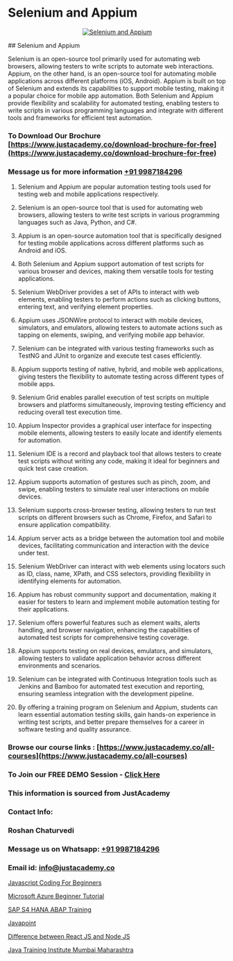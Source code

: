 # Selenium and Appium

<p align="center">
  <a href="https://justacademy.co/program-detail/software-testing">
    <img src="https://justacademy.co/storage2/program_images/1704700438.webp" alt="Selenium and Appium">
  </a>
</p>
## Selenium and Appium

Selenium is an open-source tool primarily used for automating web browsers, allowing testers to write scripts to automate web interactions. Appium, on the other hand, is an open-source tool for automating mobile applications across different platforms (iOS, Android). Appium is built on top of Selenium and extends its capabilities to support mobile testing, making it a popular choice for mobile app automation. Both Selenium and Appium provide flexibility and scalability for automated testing, enabling testers to write scripts in various programming languages and integrate with different tools and frameworks for efficient test automation.
### To Download Our Brochure [https://www.justacademy.co/download-brochure-for-free](https://www.justacademy.co/download-brochure-for-free)
### Message us for more information [+91 9987184296](https://api.whatsapp.com/send?phone=919987184296)
1) Selenium and Appium are popular automation testing tools used for testing web and mobile applications respectively.

2) Selenium is an open-source tool that is used for automating web browsers, allowing testers to write test scripts in various programming languages such as Java, Python, and C#.

3) Appium is an open-source automation tool that is specifically designed for testing mobile applications across different platforms such as Android and iOS.

4) Both Selenium and Appium support automation of test scripts for various browser and devices, making them versatile tools for testing applications.

5) Selenium WebDriver provides a set of APIs to interact with web elements, enabling testers to perform actions such as clicking buttons, entering text, and verifying element properties.

6) Appium uses JSONWire protocol to interact with mobile devices, simulators, and emulators, allowing testers to automate actions such as tapping on elements, swiping, and verifying mobile app behavior.

7) Selenium can be integrated with various testing frameworks such as TestNG and JUnit to organize and execute test cases efficiently.

8) Appium supports testing of native, hybrid, and mobile web applications, giving testers the flexibility to automate testing across different types of mobile apps.

9) Selenium Grid enables parallel execution of test scripts on multiple browsers and platforms simultaneously, improving testing efficiency and reducing overall test execution time.

10) Appium Inspector provides a graphical user interface for inspecting mobile elements, allowing testers to easily locate and identify elements for automation.

11) Selenium IDE is a record and playback tool that allows testers to create test scripts without writing any code, making it ideal for beginners and quick test case creation.

12) Appium supports automation of gestures such as pinch, zoom, and swipe, enabling testers to simulate real user interactions on mobile devices.

13) Selenium supports cross-browser testing, allowing testers to run test scripts on different browsers such as Chrome, Firefox, and Safari to ensure application compatibility.

14) Appium server acts as a bridge between the automation tool and mobile devices, facilitating communication and interaction with the device under test.

15) Selenium WebDriver can interact with web elements using locators such as ID, class, name, XPath, and CSS selectors, providing flexibility in identifying elements for automation.

16) Appium has robust community support and documentation, making it easier for testers to learn and implement mobile automation testing for their applications.

17) Selenium offers powerful features such as element waits, alerts handling, and browser navigation, enhancing the capabilities of automated test scripts for comprehensive testing coverage.

18) Appium supports testing on real devices, emulators, and simulators, allowing testers to validate application behavior across different environments and scenarios.

19) Selenium can be integrated with Continuous Integration tools such as Jenkins and Bamboo for automated test execution and reporting, ensuring seamless integration with the development pipeline.

20) By offering a training program on Selenium and Appium, students can learn essential automation testing skills, gain hands-on experience in writing test scripts, and better prepare themselves for a career in software testing and quality assurance.

### Browse our course links : [https://www.justacademy.co/all-courses](https://www.justacademy.co/all-courses) 
### To Join our FREE DEMO Session - [Click Here](https://www.justacademy.co/register-for-course-demo)


### This information is sourced from JustAcademy
### Contact Info:
### Roshan Chaturvedi
### Message us on Whatsapp: [+91 9987184296](https://api.whatsapp.com/send?phone=919987184296)
### Email id: [info@justacademy.co](mailto:info@justacademy.co)
                
[Javascript Coding For Beginners](https://www.linkedin.com/pulse/javascript-coding-beginners-justacademy-chennai-botvc?trackingId=OhkByOtmVl9VCPlxVPnNYw%3D%3D&lipi=urn%3Ali%3Apage%3Ad_flagship3_company_admin%3BjPw0ei4cQfe0InHd%2FK206Q%3D%3D)

[Microsoft Azure Beginner Tutorial](https://www.linkedin.com/pulse/microsoft-azure-beginner-tutorial-justacademy-hyderabad-abyvc?trackingId=ZsqCsijC%2B%2Bows53LRva%2Bbw%3D%3D&lipi=urn%3Ali%3Apage%3Ad_flagship3_company_admin%3BepomL552S36dZH34vwpA2w%3D%3D)

[SAP S4 HANA ABAP Training](https://medium.com/@negishivu99/sap-s4-hana-abap-training-b8959d4a397f)

[Javapoint](https://medium.com/@AkashSingh2052/javapoint-016f5e57f8d8)

[Difference between React JS and Node JS](https://justacademyin.github.io/justacademy/difference-between-react-js-and-node-js)

[Java Training Institute Mumbai Maharashtra](https://justacademyin.github.io/justacademy/java-training-institute-mumbai-maharashtra)

